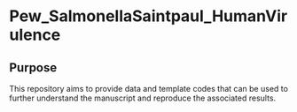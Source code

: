 # Pew_SalmonellaSaintpaul_HumanVirulence

## Purpose
This repository aims to provide data and template codes that can be used to further understand the manuscript and reproduce the associated results.
